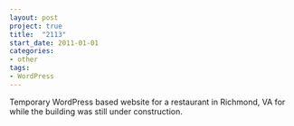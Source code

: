 ```yaml
---
layout: post
project: true
title:  "2113"
start_date: 2011-01-01
categories:
- other
tags:
- WordPress
---
```


Temporary WordPress based website for a restaurant in Richmond, VA for while the building was still under construction.
